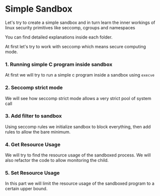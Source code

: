 # Simple Sandbox

Let's try to create a simple sandbox and in turn learn the inner workings of linux security primitives like seccomp, cgroups and namespaces

You can find detailed explanations inside each folder.

At first let's try to work with seccomp which means secure computing mode. 
### 1. Running simple C program inside  sandbox
At first we will try to run a simple c program inside a sandbox using `execve`
### 2. Seccomp strict mode
We will see how seccomp strict mode allows a very strict pool of system call
### 3. Add filter to sandbox
Using seccomp rules we initialize sandbox to block everything, then add rules to allow the bare minimum.
### 4. Get Resource Usage
We will try to find the resource usage of the sandboxed process. We will also refactor the code to allow monitoring the child.
### 5. Set Resource Usage
In this part we will limit the resource usage of the sandboxed program to a certain upper bound.